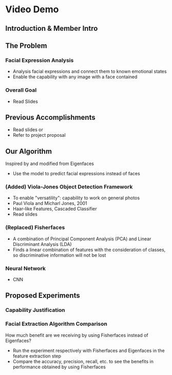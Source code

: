 # Video Demo

## Introduction & Member Intro

## The Problem
### Facial Expression Analysis
- Analysis facial expressions and connect them to known emotional states
- Enable the capability with any image with a face contained

### Overall Goal
- Read Slides

## Previous Accomplishments
- Read slides or
- Refer to project proposal

## Our Algorithm
Inspired by and modified from Eigenfaces
- Use the model to predict facial expressions instead of faces

### (Added) Viola-Jones Object Detection Framework
- To enable "versatility": capability to work on general photos
- Paul Viola and Micharl Jones, 2001
- Haar-like Features, Cascaded Classifier
- Read slides

### (Replaced) Fisherfaces
- A combination of Principal Component Analysis (PCA) and Linear Discriminant Analysis (LDA)
- Finds a linear combination of features with the consideration of classes, so discriminative information will not be lost

### Neural Network
- CNN

## Proposed Experiments
### Capability Justification

### Facial Extraction Algorithm Comparison
How much benefit are we receiving by using Fisherfaces instead of Eigenfaces? 
- Run the experiment respectively with Fisherfaces and Eigenfaces in the feature extraction step
- Compare the accuracy, precision, recall, etc. to see the benefits in performance obtained by using Fisherfaces

